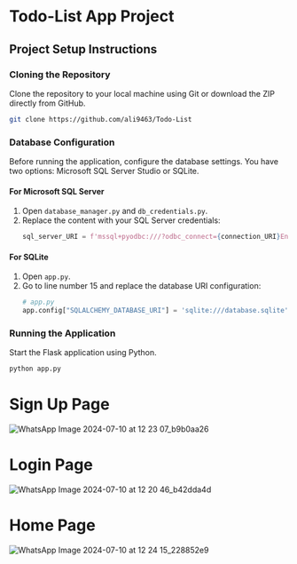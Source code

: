 # Todo-List App Project

## Project Setup Instructions

### Cloning the Repository
Clone the repository to your local machine using Git or download the ZIP directly from GitHub.

```bash
git clone https://github.com/ali9463/Todo-List
```

### Database Configuration
Before running the application, configure the database settings. You have two options: Microsoft SQL Server Studio or SQLite.

#### For Microsoft SQL Server
1. Open `database_manager.py` and `db_credentials.py`.
2. Replace the content with your SQL Server credentials:
   ```python
   sql_server_URI = f'mssql+pyodbc:///?odbc_connect={connection_URI}Encrypt=no'
   ```

#### For SQLite
1. Open `app.py`.
2. Go to line number 15 and replace the database URI configuration:
   ```python
   # app.py
   app.config["SQLALCHEMY_DATABASE_URI"] = 'sqlite:///database.sqlite'
   ```

### Running the Application
Start the Flask application using Python.

```bash
python app.py
```
# Sign Up Page

![WhatsApp Image 2024-07-10 at 12 23 07_b9b0aa26](https://github.com/ali9463/Todo-List-Website/assets/125659351/1aedd3fa-ad99-41c5-8247-8bbce212d3fb)

# Login Page

![WhatsApp Image 2024-07-10 at 12 20 46_b42dda4d](https://github.com/ali9463/Todo-List-Website/assets/125659351/08ae6095-d0f0-40ac-98b3-6d6b072c5677)

# Home Page

![WhatsApp Image 2024-07-10 at 12 24 15_228852e9](https://github.com/ali9463/Todo-List-Website/assets/125659351/60c02e23-6f5f-486b-b2c3-bbf2b6622701)


